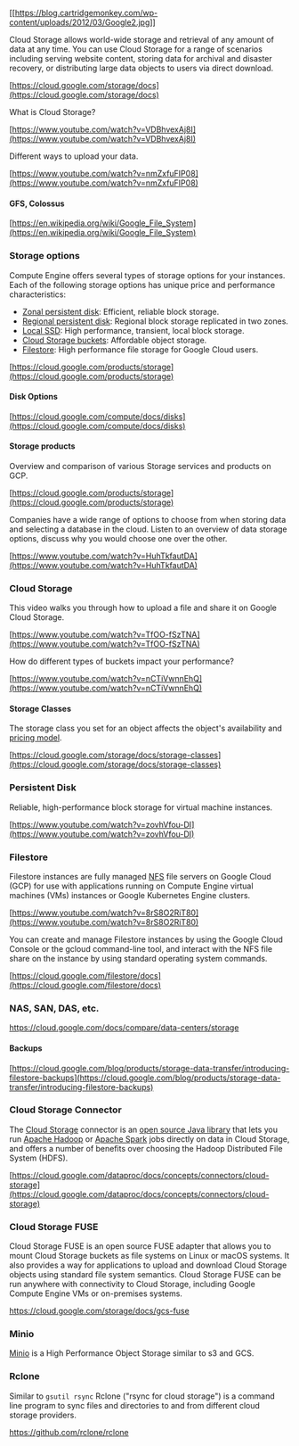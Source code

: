 [[https://blog.cartridgemonkey.com/wp-content/uploads/2012/03/Google2.jpg]]

Cloud Storage allows world-wide storage and retrieval of any amount of data at any time. You can use Cloud Storage for a range of scenarios including serving website content, storing data for archival and disaster recovery, or distributing large data objects to users via direct download.

[https://cloud.google.com/storage/docs](https://cloud.google.com/storage/docs)

What is Cloud Storage?

[https://www.youtube.com/watch?v=VDBhvexAj8I](https://www.youtube.com/watch?v=VDBhvexAj8I)

Different ways to upload your data.

[https://www.youtube.com/watch?v=nmZxfuFIP08](https://www.youtube.com/watch?v=nmZxfuFIP08)


#### GFS, Colossus

[https://en.wikipedia.org/wiki/Google_File_System](https://en.wikipedia.org/wiki/Google_File_System)


### Storage options

Compute Engine offers several types of storage options for your instances. Each of the following storage options has unique price and performance characteristics:



*   [Zonal persistent disk](https://cloud.google.com/compute/docs/disks#pdspecs): Efficient, reliable block storage.
*   [Regional persistent disk](https://cloud.google.com/compute/docs/disks#repds): Regional block storage replicated in two zones.
*   [Local SSD](https://cloud.google.com/compute/docs/disks#localssds): High performance, transient, local block storage.
*   [Cloud Storage buckets](https://cloud.google.com/compute/docs/disks#gcsbuckets): Affordable object storage.
*   [Filestore](https://cloud.google.com/filestore/docs/mounting-fileshares): High performance file storage for Google Cloud users.

[https://cloud.google.com/products/storage](https://cloud.google.com/products/storage)


#### Disk Options

[https://cloud.google.com/compute/docs/disks](https://cloud.google.com/compute/docs/disks)


#### Storage products

Overview and comparison of various Storage services and products on GCP.

[https://cloud.google.com/products/storage](https://cloud.google.com/products/storage)

Companies have a wide range of options to choose from when storing data and selecting a database in the cloud. Listen to an overview of data storage options, discuss why you would choose one over the other.

[https://www.youtube.com/watch?v=HuhTkfautDA](https://www.youtube.com/watch?v=HuhTkfautDA)


### Cloud Storage

This video walks you through how to upload a file and share it on Google Cloud Storage. 

[https://www.youtube.com/watch?v=TfOO-fSzTNA](https://www.youtube.com/watch?v=TfOO-fSzTNA)

How do  different types of buckets impact your performance? 

[https://www.youtube.com/watch?v=nCTiVwnnEhQ](https://www.youtube.com/watch?v=nCTiVwnnEhQ)


#### Storage Classes

The storage class you set for an object affects the object's availability and [pricing model](https://cloud.google.com/storage/pricing).

[https://cloud.google.com/storage/docs/storage-classes](https://cloud.google.com/storage/docs/storage-classes)


### Persistent Disk

Reliable, high-performance block storage for virtual machine instances.

[https://www.youtube.com/watch?v=zovhVfou-DI](https://www.youtube.com/watch?v=zovhVfou-DI)


### Filestore

Filestore instances are fully managed [NFS](https://en.wikipedia.org/wiki/Network_File_System) file servers on Google Cloud (GCP) for use with applications running on Compute Engine virtual machines (VMs) instances or Google Kubernetes Engine clusters.

[https://www.youtube.com/watch?v=8rS8O2RiT80](https://www.youtube.com/watch?v=8rS8O2RiT80)

You can create and manage Filestore instances by using the Google Cloud Console or the gcloud command-line tool, and interact with the NFS file share on the instance by using standard operating system commands.

[https://cloud.google.com/filestore/docs](https://cloud.google.com/filestore/docs)

### NAS, SAN, DAS, etc.

https://cloud.google.com/docs/compare/data-centers/storage

#### Backups

[https://cloud.google.com/blog/products/storage-data-transfer/introducing-filestore-backups](https://cloud.google.com/blog/products/storage-data-transfer/introducing-filestore-backups)


### Cloud Storage Connector

The [Cloud Storage](https://cloud.google.com/storage) connector is an [open source Java library](https://github.com/GoogleCloudDataproc/hadoop-connectors/tree/master/gcs) that lets you run [Apache Hadoop](https://hadoop.apache.org/) or [Apache Spark](https://spark.apache.org/) jobs directly on data in Cloud Storage, and offers a number of benefits over choosing the Hadoop Distributed File System (HDFS).

[https://cloud.google.com/dataproc/docs/concepts/connectors/cloud-storage](https://cloud.google.com/dataproc/docs/concepts/connectors/cloud-storage)

### Cloud Storage FUSE

Cloud Storage FUSE is an open source FUSE adapter that allows you to mount Cloud Storage buckets as file systems on Linux or macOS systems. It also provides a way for applications to upload and download Cloud Storage objects using standard file system semantics. Cloud Storage FUSE can be run anywhere with connectivity to Cloud Storage, including Google Compute Engine VMs or on-premises systems.

https://cloud.google.com/storage/docs/gcs-fuse

### Minio

[Minio](Minio) is a High Performance Object Storage similar to s3 and GCS.


### Rclone

Similar to `gsutil rsync` Rclone ("rsync for cloud storage") is a command line program to sync files and directories to and from different cloud storage providers.

https://github.com/rclone/rclone
